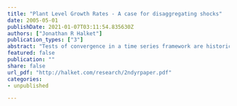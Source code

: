 ```yaml
---
title: "Plant Level Growth Rates - A case for disaggregating shocks"
date: 2005-05-01
publishDate: 2021-01-07T03:11:54.835630Z
authors: ["Jonathan R Halket"]
publication_types: ["3"]
abstract: "Tests of convergence in a time series framework are historically univariate and/or in an I(1)-versus-I(0) context. However, convergence hypotheses can and probably should be generalized to include multivariate, fractionally integrated processes. I propose several potential convergence definitions and use semi-parametric tests for bivariate and multivariate fractional cointegration in the G-7 countries. Results indicate possible convergence as well as highlight why other procedures may fail to find convergence."
featured: false
publication: ""
share: false
url_pdf: "http://halket.com/research/2ndyrpaper.pdf"
categories:
- unpublished

---
```

